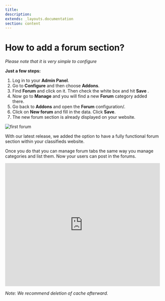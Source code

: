 ```yaml
---
title:
description:
extends: _layouts.documentation
section: content
---
```


# How to add a forum section?

*Please note that it is very simple to configure*

**Just a few steps:**
1.  Log in to your  **Admin Panel**.
2.  Go to  **Configure** and  then choose **Addons**.
3. Find **Forum** and click on it. Then check the white box and hit **Save**  .
4. Now go to  **Manage** and you will find a new **Forum** category added there.
5. Go back to **Addons** and open the **Forum** configuration/.
6.  Click on **New forum** and fill in the data. Click **Save**.
7. The new forum section is already displayed on your website.


![first forum](/assets/images/fisrt%20forum.png)


With our latest release, we added the option to have a fully functional forum section within your classifieds website. 

Once you do that you can manage forum tabs the same way you manage categories and list them. Now your users can post in the forums.


<iframe width="100%" height="400px" src="https://www.youtube.com/embed/T949nkX1seM" title="Yclas video" frameborder="0" allow="accelerometer; autoplay; clipboard-write; encrypted-media; gyroscope; picture-in-picture" allowfullscreen></iframe>


*Note: We recommend deletion of cache afterward.*


